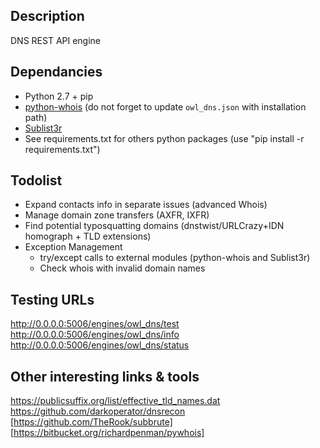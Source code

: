 ## Description
DNS REST API engine

## Dependancies
- Python 2.7 + pip
- [python-whois](https://github.com/joepie91/python-whois) (do not forget to update `owl_dns.json` with installation path)
- [Sublist3r](https://github.com/aboul3la/Sublist3r)
- See requirements.txt for others python packages (use "pip install -r requirements.txt")


## Todolist
- Expand contacts info in separate issues (advanced Whois)
- Manage domain zone transfers (AXFR, IXFR)
- Find potential typosquatting domains (dnstwist/URLCrazy+IDN homograph + TLD extensions)
- Exception Management
  * try/except calls to external modules (python-whois and Sublist3r)
  * Check whois with invalid domain names

## Testing URLs
http://0.0.0.0:5006/engines/owl_dns/test
http://0.0.0.0:5006/engines/owl_dns/info
http://0.0.0.0:5006/engines/owl_dns/status

## Other interesting links & tools
https://publicsuffix.org/list/effective_tld_names.dat
https://github.com/darkoperator/dnsrecon
[https://github.com/TheRook/subbrute]
[https://bitbucket.org/richardpenman/pywhois]
